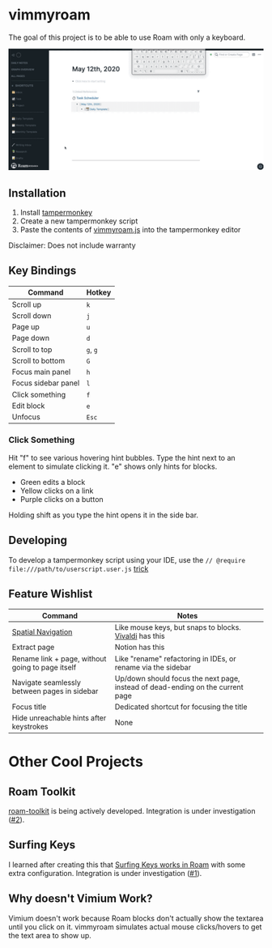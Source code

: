 # vimmyroam

The goal of this project is to be able to use Roam with only a keyboard.

![](demo.gif)

## Installation

1. Install [tampermonkey](https://www.tampermonkey.net/)
2. Create a new tampermonkey script
3. Paste the contents of [vimmyroam.js](https://raw.githubusercontent.com/tntmarket/vimmyroam/master/vimmyroam.js) into the tampermonkey editor

Disclaimer: Does not include warranty

## Key Bindings

| Command | Hotkey |
| ------------- | ------------- |
| Scroll up | `k` |
| Scroll down | `j` |
| Page up | `u` |
| Page down | `d` |
| Scroll to top | `g`, `g` |
| Scroll to bottom | `G` |
| Focus main panel | `h` |
| Focus sidebar panel | `l` |
| Click something | `f` |
| Edit block | `e` |
| Unfocus | `Esc` |

### Click Something

Hit "f" to see various hovering hint bubbles. Type the hint next to an element to simulate clicking it. "e" shows only hints for blocks.

* Green edits a block
* Yellow clicks on a link
* Purple clicks on a button

Holding shift as you type the hint opens it in the side bar.

## Developing

To develop a tampermonkey script using your IDE, use the `// @require file:///path/to/userscript.user.js` [trick](https://stackoverflow.com/questions/41212558/develop-tampermonkey-scripts-in-a-real-ide-with-automatic-deployment-to-openuser)

## Feature Wishlist

| Command | Notes |
| ------------- | ------------- |
| [Spatial Navigation](https://github.com/tntmarket/vimmyroam/issues/5) | Like mouse keys, but snaps to blocks. [Vivaldi](https://help.vivaldi.com/article/spatial-navigation/) has this |
| Extract page | Notion has this |
| Rename link + page, without going to page itself | Like "rename" refactoring in IDEs, or rename via the sidebar |
| Navigate seamlessly between pages in sidebar | Up/down should focus the next page, instead of dead-ending on the current page |
| Focus title | Dedicated shortcut for focusing the title |
| Hide unreachable hints after keystrokes | None |
 
# Other Cool Projects

## Roam Toolkit

[roam-toolkit](https://github.com/roam-unofficial/roam-toolkit) is being actively developed. Integration is under investigation ([#2](https://github.com/tntmarket/vimmyroam/issues/2)).

## Surfing Keys

I learned after creating this that [Surfing Keys works in Roam](https://www.youtube.com/watch?time_continue=2&v=ezNK8zXe0UE) with some extra configuration. Integration is under investigation ([#1](https://github.com/tntmarket/vimmyroam/issues/1)).

## Why doesn't Vimium Work?

Vimium doesn't work because Roam blocks don't actually show the textarea until you click on it. vimmyroam simulates actual mouse clicks/hovers to get the text area to show up.
